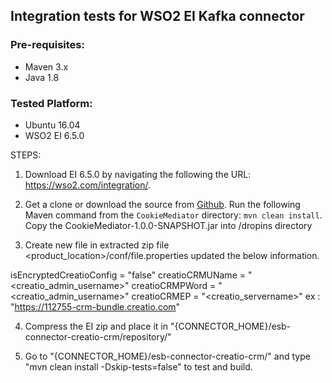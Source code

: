 ## Integration tests for WSO2 EI Kafka connector

### Pre-requisites:

- Maven 3.x
- Java 1.8

### Tested Platform:

- Ubuntu 16.04
- WSO2 EI 6.5.0

STEPS:

1. Download EI 6.5.0 by navigating the following the URL: https://wso2.com/integration/.

2. Get a clone or download the source from [Github](https://github.com/MitraInnovationRepo/wso2-connectors/).
   Run the following Maven command from the `CookieMediator` directory: `mvn clean install`.
   Copy the CookieMediator-1.0.0-SNAPSHOT.jar into <EI-HOME>/dropins directory
3. Create new file in extracted zip file <product_location>/conf/file.properties updated the below information.

isEncryptedCreatioConfig = "false" 
creatioCRMUName = "<creatio_admin_username>"
creatioCRMPWord = "<creatio_admin_username>"
creatioCRMEP = "<creatio_servername>" ex :  "https://112755-crm-bundle.creatio.com"

4. Compress the EI zip and place it in "{CONNECTOR_HOME}/esb-connector-creatio-crm/repository/"

5. Go to "{CONNECTOR_HOME}/esb-connector-creatio-crm/" and type "mvn clean install -Dskip-tests=false" to test and build.
